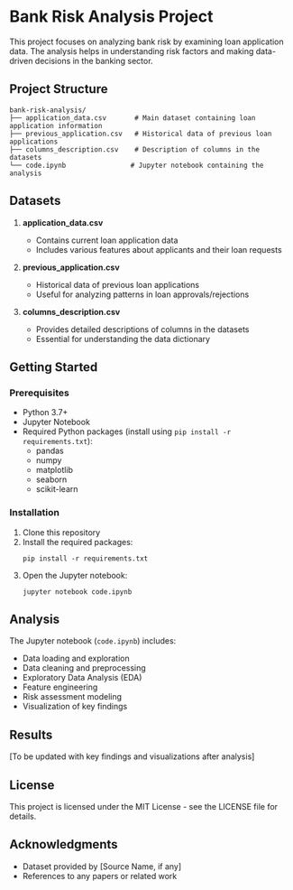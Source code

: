 # Bank Risk Analysis Project

This project focuses on analyzing bank risk by examining loan application data. The analysis helps in understanding risk factors and making data-driven decisions in the banking sector.

## Project Structure

```
bank-risk-analysis/
├── application_data.csv       # Main dataset containing loan application information
├── previous_application.csv   # Historical data of previous loan applications
├── columns_description.csv    # Description of columns in the datasets
└── code.ipynb                # Jupyter notebook containing the analysis
```

## Datasets

1. **application_data.csv**
   - Contains current loan application data
   - Includes various features about applicants and their loan requests

2. **previous_application.csv**
   - Historical data of previous loan applications
   - Useful for analyzing patterns in loan approvals/rejections

3. **columns_description.csv**
   - Provides detailed descriptions of columns in the datasets
   - Essential for understanding the data dictionary

## Getting Started

### Prerequisites
- Python 3.7+
- Jupyter Notebook
- Required Python packages (install using `pip install -r requirements.txt`):
  - pandas
  - numpy
  - matplotlib
  - seaborn
  - scikit-learn

### Installation
1. Clone this repository
2. Install the required packages:
   ```
   pip install -r requirements.txt
   ```
3. Open the Jupyter notebook:
   ```
   jupyter notebook code.ipynb
   ```

## Analysis

The Jupyter notebook (`code.ipynb`) includes:
- Data loading and exploration
- Data cleaning and preprocessing
- Exploratory Data Analysis (EDA)
- Feature engineering
- Risk assessment modeling
- Visualization of key findings

## Results

[To be updated with key findings and visualizations after analysis]

## License

This project is licensed under the MIT License - see the LICENSE file for details.

## Acknowledgments
- Dataset provided by [Source Name, if any]
- References to any papers or related work

